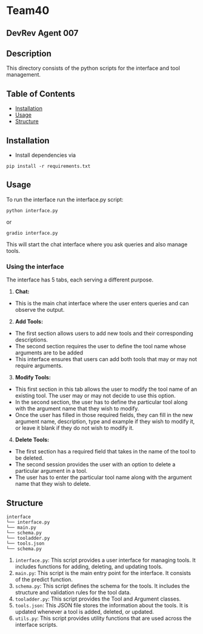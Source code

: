 # Team40
## DevRev Agent 007 


## Description
This directory consists of the python scripts for the interface and tool management.

## Table of Contents

- [Installation](#installation)
- [Usage](#usage)
- [Structure](#Structure)

## Installation
- Install dependencies via
```
pip install -r requirements.txt
```

## Usage
To run the interface run the interface.py script:
```
python interface.py
```
or
```
gradio interface.py
```
This will start the chat interface where you ask queries and also manage tools.

### Using the interface
The interface has 5 tabs, each serving a different purpose.

1. **Chat:**
- This is the main chat interface where the user enters queries and can observe the output.
2. **Add Tools:**
- The first section allows users to add new tools and their corresponding descriptions.
- The second section requires the user to define the tool name whose arguments are to be added
- This interface ensures that users can add both tools that may or may not require arguments.

3. **Modify Tools:**
- This first section in this tab allows the user to modify the tool name of an existing tool. The user may or may not decide to use this option.
- In the second section, the user has to define the particular tool along with the argument name that they wish to modify.
- Once the user has filled in those required fields, they can fill in the new argument name, description, type and example if they wish to modify it, or leave it blank if they do not wish to modify it.   

4. **Delete Tools:**
- The first section has a required field that takes in the name of the tool to be deleted.
- The second session provides the user with an option to delete a particular argument in a tool.
- The user has to enter the particular tool name along with the argument name that they wish to delete. 


## Structure
```
interface
└── interface.py
└── main.py
└── schema.py
└── tooladder.py
└── tools.json
└── schema.py
```
1. `interface.py`: 
This script provides a user interface for managing tools. It includes functions for adding, deleting, and updating tools.
2. `main.py`: 
This script is the main entry point for the interface. It consists of the predict function.
3. `schema.py`: 
This script defines the schema for the tools. It includes the structure and validation rules for the tool data.
4. `tooladder.py`: 
This script provides the Tool and Argument classes.
5. `tools.json`:
This JSON file stores the information about the tools. It is updated whenever a tool is added, deleted, or updated.
6. `utils.py`:
This script provides utility functions that are used across the interface scripts.